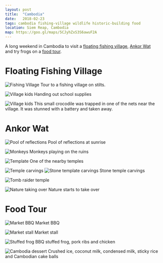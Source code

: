 ```yaml
---
layout: post
title:  "Cambodia"
date:   2018-02-23
tags: cambodia fishing-village wildlife historic-building food
location: Siem Reap, Cambodia
map: https://goo.gl/maps/5CJyhZxS3S6awuF2A
---
```

A long weekend in Cambodia to visit
a [floating fishing village](#floating-fishing-village),
[Ankor Wat](#ankor-wat)
and try frogs on a [food tour](#food-tour).

Floating Fishing Village
========================

![Fishing Village](/photos/cambodia/fishing-village-1.jpg)
Tour to a fishing village on stilts.

![Village kids](/photos/cambodia/kids.jpg)
Handing out school supplies

![Village kids](/photos/cambodia/croc.jpg)
This small crocodile was trapped in one of the nets near the village.
It was stunned with a battery and taken away.

Ankor Wat
=========

![Pool of reflections](/photos/cambodia/ankor1.jpg)
Pool of reflections at sunrise

![Monkeys](/photos/cambodia/ankor2.jpg)
Monkeys playing on the ruins

![Template](/photos/cambodia/ankor3.jpg)
One of the nearby temples

![Temple carvings](/photos/cambodia/ankor4.jpg)
![Stone template carvings](/photos/cambodia/ankor5.jpg)
Stone temple carvings

![Tomb raider temple](/photos/cambodia/ankor6.jpg)

![Nature taking over](/photos/cambodia/ankor7.jpg)
Nature starts to take over

Food Tour
=========

![Market BBQ](/photos/cambodia/food1.jpg)
Market BBQ

![Market stall](/photos/cambodia/food2.jpg)
Market stall

![Stuffed frog](/photos/cambodia/frog.jpg)
BBQ stuffed frog, pork ribs and chicken

![Cambodia dessert](/photos/cambodia/crushed-ice.jpg)
Crushed ice, coconut milk, condensed milk, sticky rice and Cambodian cake balls
